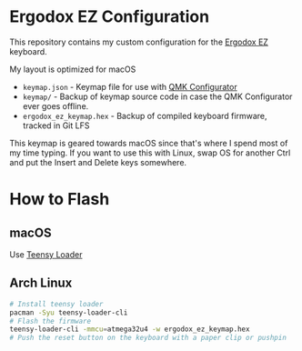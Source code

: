 # Ergodox EZ Configuration

This repository contains my custom configuration for the [Ergodox EZ](https://ergodox-ez.com/) keyboard. 

My layout is optimized for macOS

- `keymap.json` - Keymap file for use with [QMK Configurator](https://config.qmk.fm/#/ergodox_ez/LAYOUT_ergodox)
- `keymap/` - Backup of keymap source code in case the QMK Configurator ever goes offline.
- `ergodox_ez_keymap.hex` - Backup of compiled keyboard firmware, tracked in Git LFS

This keymap is geared towards macOS since that's where I spend most of my time typing. If you want to use this with Linux, swap OS for another Ctrl and put the Insert and Delete keys somewhere.

# How to Flash

## macOS

Use [Teensy Loader](https://www.pjrc.com/teensy/loader_mac.html)

## Arch Linux

```bash
# Install teensy loader
pacman -Syu teensy-loader-cli
# Flash the firmware
teensy-loader-cli -mmcu=atmega32u4 -w ergodox_ez_keymap.hex
# Push the reset button on the keyboard with a paper clip or pushpin
```

